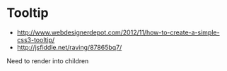 # Tooltip

- http://www.webdesignerdepot.com/2012/11/how-to-create-a-simple-css3-tooltip/
- http://jsfiddle.net/raving/87865bq7/

Need to render into children
